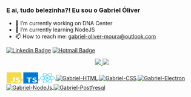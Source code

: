 ### E ai, tudo belezinha?! Eu sou o Gabriel Óliver

- 🔭 I’m currently working on DNA Center 
- 🌱 I’m currently learning NodeJS
- 📫 How to reach me: gabriel-oliver-moura@outlook.com

[![Linkedin Badge](https://img.shields.io/badge/-LinkedIn-blue?style=flat-square&logo=Linkedin&logoColor=white&link=https://www.linkedin.com/in/gabriel-%C3%B3liver-moura-527b41215/)](https://www.linkedin.com/in/gabriel-%C3%B3liver-moura-527b41215/)
[![Hotmail Badge](https://img.shields.io/badge/-Hotmail-0078D4?style=flat-square&logo=microsoft-outlook&logoColor=white&link=mailto:gabriel-oliver-moura@outlook.com)](mailto:gabriel-oliver-moura@outlook.com)

<div align="center">
  <a href="https://github.com/Gabriel-Oliver">
  <img height="170em" src="https://github-readme-stats.vercel.app/api?username=Gabriel-Oliver&show_icons=true&theme=dracula&include_all_commits=true&include_all_prs=true&count_private=true"/>
  <img height="170em" src="https://github-readme-stats.vercel.app/api/top-langs/?username=Gabriel-Oliver&layout=compact&langs_count=7&theme=dracula"/>
</div>
<div style="display: inline_block"><br>
  <img align="center" alt="Gabriel-Js" height="30" width="40" src="https://raw.githubusercontent.com/devicons/devicon/master/icons/javascript/javascript-plain.svg">
  <img align="center" alt="Gabriel-Ts" height="30" width="40" src="https://raw.githubusercontent.com/devicons/devicon/master/icons/typescript/typescript-plain.svg">
  <img align="center" alt="Gabriel-React" height="30" width="40" src="https://raw.githubusercontent.com/devicons/devicon/master/icons/react/react-original.svg">
  <img align="center" alt="Gabriel-HTML" height="30" width="40" src="https://cdn.jsdelivr.net/gh/devicons/devicon/icons/html5/html5-original.svg" />
  <img align="center" alt="Gabriel-CSS" height="30" width="40" src="https://cdn.jsdelivr.net/gh/devicons/devicon/icons/css3/css3-original.svg" />
  <img align="center" alt="Gabriel-Electron" height="30" width="40" src="https://cdn.jsdelivr.net/gh/devicons/devicon/icons/electron/electron-original.svg" />
  <img align="center" alt="Gabriel-NodeJs" height="30" width="40" src="https://cdn.jsdelivr.net/gh/devicons/devicon/icons/nodejs/nodejs-original.svg" />
  <img align="center" alt="Gabriel-Postfresql" height="30" width="40" src="https://cdn.jsdelivr.net/gh/devicons/devicon/icons/postgresql/postgresql-original.svg" />
</div>

